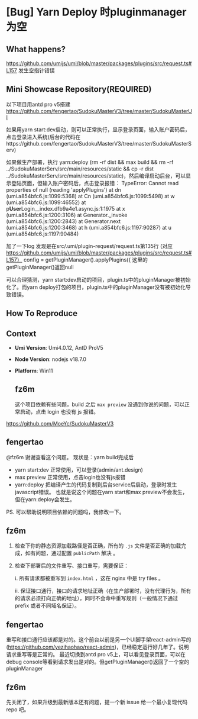 # [Bug] Yarn Deploy 时pluginmanager为空

## What happens?

https://github.com/umijs/umi/blob/master/packages/plugins/src/request.ts#L157
发生空指针错误

## Mini Showcase Repository(REQUIRED)

以下项目用antd pro v5搭建
https://github.com/fengertao/SudokuMasterV3/tree/master/SudokuMasterUI

如果用yarn start:dev启动，则可以正常执行，显示登录页面，输入账户密码后，点击登录进入系统(后台的代码在https://github.com/fengertao/SudokuMasterV3/tree/master/SudokuMasterServ)

如果做生产部署，执行 yarn:deploy (rm -rf dist && max build && rm -rf ../SudokuMasterServ/src/main/resources/static && cp -r dist ../SudokuMasterServ/src/main/resources/static)，然后编译启动后台，可以显示登陆页面，但输入账户密码后，点击登录报错：
TypeError: Cannot read properties of null (reading 'applyPlugins')
at dn (umi.a854bfc6.js:1099:5368)
at Cn (umi.a854bfc6.js:1099:5498)
at w (umi.a854bfc6.js:1099:46552)
at p**User**Login\_\_index.dfb9a4e1.async.js:1:1975
at x (umi.a854bfc6.js:1200:3106)
at Generator.\_invoke (umi.a854bfc6.js:1200:2843)
at Generator.next (umi.a854bfc6.js:1200:3468)
at h (umi.a854bfc6.js:1197:90287)
at u (umi.a854bfc6.js:1197:90484)

加了一下log
发现是在src/.umi/plugin-request/request.ts第135行
(对应 https://github.com/umijs/umi/blob/master/packages/plugins/src/request.ts#L157）
config = getPluginManager().applyPlugins({
这里的getPluginManager()返回null

可以合理猜测，yarn start:dev启动的项目，plugin.ts中的pluginManager被初始化了。而yarn deploy打包的项目，plugin.ts中的pluginManager没有被初始化导致错误。

## How To Reproduce

## Context

- **Umi Version**: Umi4.0.12, AntD ProV5
- **Node Version**: nodejs v18.7.0
- **Platform**: Win11

  ## fz6m

  这个项目依赖有些问题，build 之后 `max preview` 没遇到你说的问题，可以正常启动，点击 login 也没有 js 报错。

https://github.com/MoeYc/SudokuMasterV3

## fengertao

@fz6m 谢谢查看这个问题。
现状是：yarn build完成后

- yarn start:dev 正常使用，可以登录(admin/ant.design)
- max preview 正常使用，点击login也没有js报错
- yarn:deploy 把编译产生的代码复制到后台service后启动，登录时发生javascript错误。
  也就是说这个问题在yarn start和max preview不会发生，但在yarn:deploy会发生。

PS. 可以帮助说明项目依赖的问题吗，我修改一下。

## fz6m

1. 检查下你的静态资源加载路径是否正确，所有的 `.js` 文件是否正确的加载完成，如有问题，通过配置 `publicPath` 解决 。

2. 检查下部署后的文件重写、接口重写，需要保证：

   i. 所有请求都被重写到 `index.html` ，这在 nginx 中是 try files 。

   ii. 保证接口通行，接口的请求地址正确（在生产部署时，没有代理行为，所有的请求必须打向正确的地址），同时不会命中重写规则（一般情况下通过 prefix 或者不同域名保证）。

## fengertao

重写和接口通行应该都是对的。这个前台以前是另一个UI脚手架react-admin写的 (https://github.com/yezihaohao/react-admin)，已经稳定运行好几年了。说明请求重写等是正常的。
最近切换到antd pro v5上，可以看见登录页面，可以在debug console等看到请求发出是对的。但getPluginManager()返回了一个空的pluginManager

## fz6m

先关闭了，如果升级到最新版本还有问题，提一个新 issue 给一个最小复现代码 repo 吧。
